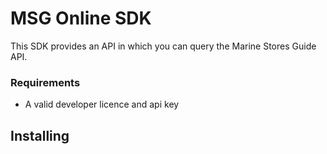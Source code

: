 # MSG Online SDK
This SDK provides an API in which you can query the Marine Stores Guide API.

### Requirements
- A valid developer licence and api key

## Installing